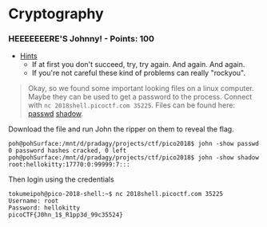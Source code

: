 # Cryptography

### **HEEEEEEERE'S Johnny! - Points: 100**

* [Hints](https://2018game.picoctf.com/problems#72229da984df4634d538e93be00b9812hint)
  * If at first you don't succeed, try, try again. And again. And again.
  * If you're not careful these kind of problems can really "rockyou".

> Okay, so we found some important looking files on a linux computer. Maybe they can be used to get a password to the process. Connect with `nc 2018shell.picoctf.com 35225`. Files can be found here: [passwd](https://2018shell.picoctf.com/static/a488bb3c175bc843e0fbce95fff920d9/passwd) [shadow](https://2018shell.picoctf.com/static/a488bb3c175bc843e0fbce95fff920d9/shadow).

Download the file and run John the ripper on them to reveal the flag.

```text
poh@pohSurface:/mnt/d/pradagy/projects/ctf/pico2018$ john -show passwd 
0 password hashes cracked, 0 left
poh@pohSurface:/mnt/d/pradagy/projects/ctf/pico2018$ john -show shadow 
root:hellokitty:17770:0:99999:7:::
```

Then login using the credentials

```text
tokumeipoh@pico-2018-shell:~$ nc 2018shell.picoctf.com 35225
Username: root
Password: hellokitty
picoCTF{J0hn_1$_R1pp3d_99c35524}
```

